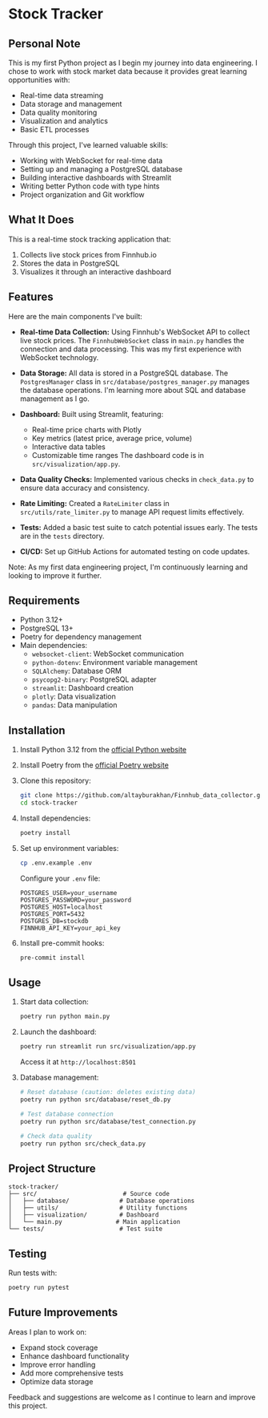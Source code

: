 # Stock Tracker

## Personal Note

This is my first Python project as I begin my journey into data engineering. I chose to work with stock market data because it provides great learning opportunities with:

- Real-time data streaming
- Data storage and management
- Data quality monitoring
- Visualization and analytics
- Basic ETL processes

Through this project, I've learned valuable skills:
- Working with WebSocket for real-time data
- Setting up and managing a PostgreSQL database
- Building interactive dashboards with Streamlit
- Writing better Python code with type hints
- Project organization and Git workflow

## What It Does

This is a real-time stock tracking application that:
1. Collects live stock prices from Finnhub.io
2. Stores the data in PostgreSQL
3. Visualizes it through an interactive dashboard

## Features

Here are the main components I've built:

-   **Real-time Data Collection:** Using Finnhub's WebSocket API to collect live stock prices. The `FinnhubWebSocket` class in `main.py` handles the connection and data processing. This was my first experience with WebSocket technology.

-   **Data Storage:** All data is stored in a PostgreSQL database. The `PostgresManager` class in `src/database/postgres_manager.py` manages the database operations. I'm learning more about SQL and database management as I go.

-   **Dashboard:** Built using Streamlit, featuring:
    -   Real-time price charts with Plotly
    -   Key metrics (latest price, average price, volume)
    -   Interactive data tables
    -   Customizable time ranges
    The dashboard code is in `src/visualization/app.py`.

-   **Data Quality Checks:** Implemented various checks in `check_data.py` to ensure data accuracy and consistency.

-   **Rate Limiting:** Created a `RateLimiter` class in `src/utils/rate_limiter.py` to manage API request limits effectively.

-   **Tests:** Added a basic test suite to catch potential issues early. The tests are in the `tests` directory.

-   **CI/CD:** Set up GitHub Actions for automated testing on code updates.

Note: As my first data engineering project, I'm continuously learning and looking to improve it further.

## Requirements

-   Python 3.12+
-   PostgreSQL 13+
-   Poetry for dependency management
-   Main dependencies:
    -   `websocket-client`: WebSocket communication
    -   `python-dotenv`: Environment variable management
    -   `SQLAlchemy`: Database ORM
    -   `psycopg2-binary`: PostgreSQL adapter
    -   `streamlit`: Dashboard creation
    -   `plotly`: Data visualization
    -   `pandas`: Data manipulation

## Installation

1.  Install Python 3.12 from the [official Python website](https://www.python.org/downloads/)
2.  Install Poetry from the [official Poetry website](https://python-poetry.org/docs/#installation)
3.  Clone this repository:
    ```bash
    git clone https://github.com/altayburakhan/Finnhub_data_collector.git
    cd stock-tracker
    ```

4.  Install dependencies:
    ```bash
    poetry install
    ```

5.  Set up environment variables:
    ```bash
    cp .env.example .env
    ```
    Configure your `.env` file:
    ```
    POSTGRES_USER=your_username
    POSTGRES_PASSWORD=your_password
    POSTGRES_HOST=localhost
    POSTGRES_PORT=5432
    POSTGRES_DB=stockdb
    FINNHUB_API_KEY=your_api_key
    ```

6.  Install pre-commit hooks:
    ```bash
    pre-commit install
    ```

## Usage

1.  Start data collection:
    ```bash
    poetry run python main.py
    ```

2.  Launch the dashboard:
    ```bash
    poetry run streamlit run src/visualization/app.py
    ```
    Access it at `http://localhost:8501`

3.  Database management:
    ```bash
    # Reset database (caution: deletes existing data)
    poetry run python src/database/reset_db.py

    # Test database connection
    poetry run python src/database/test_connection.py

    # Check data quality
    poetry run python src/check_data.py
    ```

## Project Structure

```
stock-tracker/
├── src/                        # Source code
│   ├── database/              # Database operations
│   ├── utils/                 # Utility functions
│   ├── visualization/         # Dashboard
│   └── main.py               # Main application
└── tests/                     # Test suite
```

## Testing

Run tests with:
```bash
poetry run pytest
```

## Future Improvements

Areas I plan to work on:
- Expand stock coverage
- Enhance dashboard functionality
- Improve error handling
- Add more comprehensive tests
- Optimize data storage

Feedback and suggestions are welcome as I continue to learn and improve this project.
